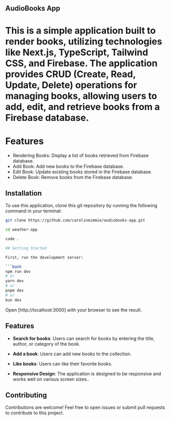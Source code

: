 ## AudioBooks App
# This is a simple application built to render books, utilizing technologies like Next.js, TypeScript, Tailwind CSS, and Firebase. The application provides CRUD (Create, Read, Update, Delete) operations for managing books, allowing users to add, edit, and retrieve books from a Firebase database.



# Features
* Rendering Books: Display a list of books retrieved from Firebase database.
* Add Book: Add new books to the Firebase database.
* Edit Book: Update existing books stored in the Firebase database.
* Delete Book: Remove books from the Firebase database.


## Installation

To use this application, clone this git repository by running the following command in your terminal:

```bash
git clone https://github.com/carolinmimmie/audiobooks-app.git

cd weather-app

code .

## Getting Started

First, run the development server:

```bash
npm run dev
# or
yarn dev
# or
pnpm dev
# or
bun dev
```
Open [http://localhost:3000] with your browser to see the result.

## Features
- **Search for books**: Users can search for books by entering the title, author, or category of the book.
- **Add a book**: Users can add new books to the collection.
- **Like books**: Users can like their favorite books.

- **Responsive Design**: The application is designed to be responsive and works well on various screen sizes..

## Contributing
Contributions are welcome! Feel free to open issues or submit pull requests to contribute to this project.
